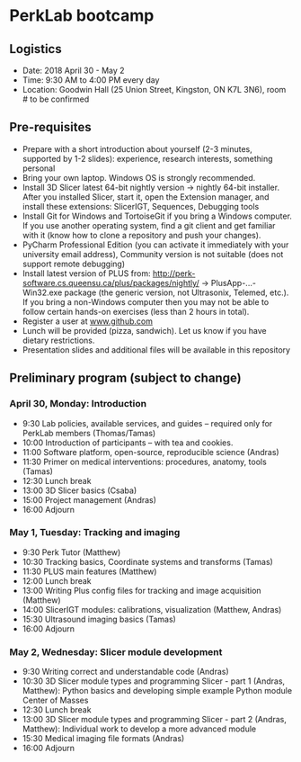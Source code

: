 # PerkLab bootcamp

## Logistics

- Date:	2018 April 30 - May 2
- Time:	9:30 AM to 4:00 PM every day
- Location:	Goodwin Hall (25 Union Street, Kingston, ON K7L 3N6), room # to be confirmed

## Pre-requisites
-	Prepare with a short introduction about yourself (2-3 minutes, supported by 1-2 slides): experience, research interests, something personal
-	Bring your own laptop. Windows OS is strongly recommended.
-	Install 3D Slicer latest 64-bit nightly version -> nightly 64-bit installer. After you installed Slicer, start it, open the Extension manager, and install these extensions: SlicerIGT, Sequences, Debugging tools
-	Install Git for Windows and TortoiseGit if you bring a Windows computer. If you use another operating system, find a git client and get familiar with it (know how to clone a repository and push your changes).
-	PyCharm Professional Edition (you can activate it immediately with your university email address), Community version is not suitable (does not support remote debugging) 
-	Install latest version of PLUS from: http://perk-software.cs.queensu.ca/plus/packages/nightly/ -> PlusApp-...-Win32.exe package (the generic version, not Ultrasonix, Telemed, etc.). If you bring a non-Windows computer then you may not be able to follow certain hands-on exercises (less than 2 hours in total).
-	Register a user at www.github.com
-	Lunch will be provided (pizza, sandwich). Let us know if you have dietary restrictions.
-	Presentation slides and additional files will be available in this repository

## Preliminary program (subject to change)

### April 30, Monday: Introduction

- 9:30	Lab policies, available services, and guides – required only for PerkLab members (Thomas/Tamas)
- 10:00	Introduction of participants – with tea and cookies.
- 11:00	Software platform, open-source, reproducible science (Andras)
- 11:30	Primer on medical interventions: procedures, anatomy, tools (Tamas)
- 12:30	Lunch break
- 13:00	3D Slicer basics (Csaba)
- 15:00	Project management (Andras)
- 16:00	Adjourn

### May 1, Tuesday: Tracking and imaging
- 9:30	Perk Tutor (Matthew)
- 10:30	Tracking basics, Coordinate systems and transforms (Tamas)
- 11:30	PLUS main features (Matthew)
- 12:00	Lunch break
- 13:00	Writing Plus config files for tracking and image acquisition (Matthew)
- 14:00	SlicerIGT modules: calibrations, visualization (Matthew, Andras)
- 15:30	Ultrasound imaging basics (Tamas)
- 16:00	Adjourn

### May 2, Wednesday: Slicer module development
- 9:30	Writing correct and understandable code (Andras)
- 10:30	3D Slicer module types and programming Slicer - part 1 (Andras, Matthew): Python basics and developing simple example Python module Center of Masses
- 12:30	Lunch break
- 13:00	3D Slicer module types and programming Slicer - part 2 (Andras, Matthew): Individual work to develop a more advanced module
- 15:30	Medical imaging file formats (Andras)
- 16:00	Adjourn
